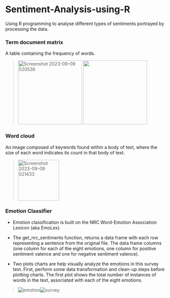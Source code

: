 # Sentiment-Analysis-using-R
Using R programming to analyse different types of sentiments portrayed by processing the data.  

### Term document matrix  

A table containing the frequency of words.  

> <img width="200" alt="Screenshot 2023-09-09 020536" src="https://github.com/16102/Sentiment-Analysis-using-R/assets/92366931/70f16d6c-c0ef-4310-b9f4-bf16d41fa19c">       <img width="200" src="https://github.com/16102/Sentiment-Analysis-using-R/assets/92366931/450fb098-c938-46dd-bf04-74e960f5bb31">


### Word cloud  

An image composed of keywords found within a body of text, where the size of each word indicates its count in that body of text.  

> <img width="128" alt="Screenshot 2023-09-09 021433" src="https://github.com/16102/Sentiment-Analysis-using-R/assets/92366931/da90cc32-e19a-4a06-8ce1-8e4d6776a3a3">  

### Emotion Classifier    

- Emotion classification is built on the NRC Word-Emotion Association Lexicon (aka EmoLex). 

- The get_nrc_sentiments function, returns a data frame with each row representing a sentence from the original file. The data frame columns (one column for each of the eight emotions, one column for positive sentiment valence and one for negative sentiment valence).

- Two plots charts are help visually analyze the emotions in this survey text. First, perform some data transformation and clean-up steps before plotting charts. The first plot shows the total number of instances of words in the text, associated with each of the eight emotions.

> ![emotion](https://github.com/16102/Sentiment-Analysis-using-R/assets/92366931/d2332f52-dda2-4d75-b8f4-f4e52fe3a08b)![survey](https://github.com/16102/Sentiment-Analysis-using-R/assets/92366931/1eed7c10-1bbc-4e52-ae51-d72c8ad1bdee)
